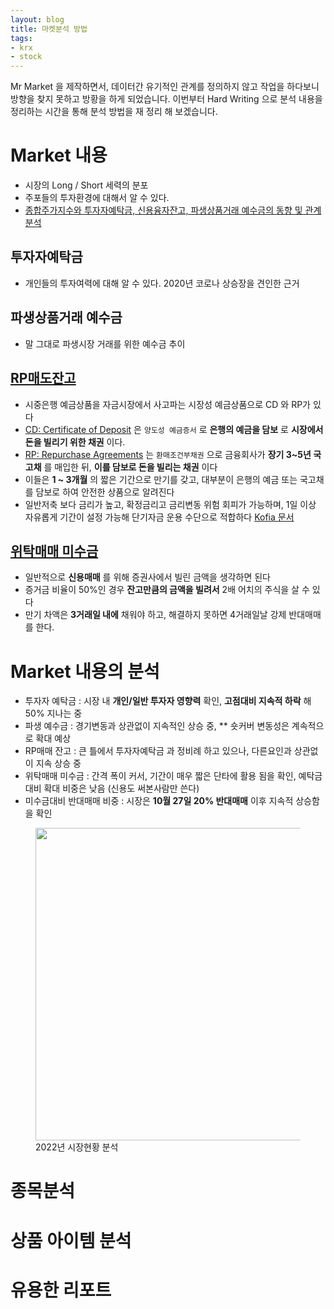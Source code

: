 ```yaml
---
layout: blog
title: 마켓분석 방법
tags:
- krx
- stock
---
```


Mr Market 을 제작하면서, 데이터간 유기적인 관계를 정의하지 않고 작업을 하다보니 방향을 찾지 못하고 방황을 하게 되었습니다. 이번부터 Hard Writing 으로 분석 내용을 정리하는 시간을 통해 분석 방법을 재 정리 해 보겠습니다.

# Market 내용
- 시장의 Long / Short 세력의 분포
- 주포들의 투자환경에 대해서 알 수 있다.
- [종합주가지수와 투자자예탁금, 신용융자잔고, 파생상품거래 예수금의 동향 및 관계 분석](https://www.kci.go.kr/kciportal/ci/sereArticleSearch/ciSereArtiView.kci?sereArticleSearchBean.artiId=ART002792198)

## 투자자예탁금
- 개인들의 투자여력에 대해 알 수 있다. 2020년 코로나 상승장을 견인한 근거

## 파생상품거래 예수금
- 말 그대로 파생시장 거래를 위한 예수금 추이
  
## [RP매도잔고](https://eiec.kdi.re.kr/material/clickView.do?click_yymm=201512&cidx=1009)
- 시중은행 예금상품을 자금시장에서 사고파는 시장성 예금상품으로 CD 와 RP가 있다
- [CD: Certificate of Deposit](https://holyhacker.tistory.com/53) 은 `양도성 예금증서` 로 **은행의 예금을 담보** 로 **시장에서 돈을 빌리기 위한 채권** 이다.
- [RP: Repurchase Agreements](https://holyhacker.tistory.com/53) 는 `환매조건부채권` 으로 금융회사가 **장기 3~5년 국고채** 를 매입한 뒤, **이를 담보로 돈을 빌리는 채권** 이다
- 이들은 **1 ~ 3개월** 의 짧은 기간으로 만기를 갖고, 대부분이 은행의 예금 또는 국고채를 담보로 하여 안전한 상품으로 알려진다
- 일반저축 보다 금리가 높고, 확정금리고 금리변동 위험 회피가 가능하며, 1일 이상 자유롭게 기간이 설정 가능해 단기자금 운용 수단으로 적합하다 [Kofia 문서]([https://www.kofia.or.kr%2Fnpboard%2Fm_18%2Fdown.do%3FbbsId%3DBBSMSTR_000000000203%26nttId%3D15310%26file_sn%3D0%26atch_file_id%3DFILE_000000000023373&usg=AOvVaw1nm-W92OAFQavo-obhHiA3](https://www.google.com/url?sa=t&rct=j&q=&esrc=s&source=web&cd=&ved=2ahUKEwj5u7iUhuT7AhWum1YBHYQnABwQFnoECA4QAQ&url=https%3A%2F%2Fwww.kofia.or.kr%2Fnpboard%2Fm_18%2Fdown.do%3FbbsId%3DBBSMSTR_000000000203%26nttId%3D15310%26file_sn%3D0%26atch_file_id%3DFILE_000000000023373&usg=AOvVaw1nm-W92OAFQavo-obhHiA3))

## [위탁매매 미수금](https://stockro.com/bbs/board.php?bo_table=stock_term&wr_id=333)
- 일반적으로 **신용매매** 를 위해 증권사에서 빌린 금액을 생각하면 된다
- 증거금 비율이 50%인 경우 **잔고만큼의 금액을 빌려서** 2배 어치의 주식을 살 수 있다
- 만기 차액은 **3거래일 내에** 채워야 하고, 해결하지 못하면 4거래일날 강제 반대매매를 한다.

# Market 내용의 분석
- 투자자 예탁금 : 시장 내 **<span style="color:var(--accent);">개인/일반 투자자 영향력</span>** 확인, **<span style="color:var(--strong);">고점대비 지속적 하락</span>** 해 50% 지나는 중
- 파생 예수금 : 경기변동과 상관없이 지속적인 상승 중, **<span style="color:var(--strong);">
<span style="color:var(--accent);">숏커버 변동성은 계속적으로 확대</span> 예상
- RP매매 잔고 : 큰 틀에서 <span style="color:var(--accent);">투자자예탁금</span> 과 정비례 하고 있으나, 다른요인과 상관없이 <span style="color:var(--accent);">지속 상승 중</span>
- 위탁매매 미수금 : 간격 폭이 커서, 기간이 매우 짧은 단타에 활용 됨을 확인, 예탁금 대비 확대 비중은 낮음 (신용도 써본사람만 쓴다) 
- 미수금대비 반대매매 비중 : 시장은 **<span style="color:var(--strong);">10월 27일 20% 반대매매</span>** 이후 지속적 상승함을 확인

<figure class="align-center">
  <img src="{{site.baseurl}}/assets/stock/221203_market.jpg" width='500'>
  <figcaption>2022년 시장현황 분석</figcaption>
</figure>

# 종목분석

# 상품 아이템 분석

# 유용한 리포트